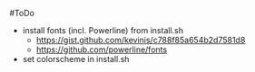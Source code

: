 #ToDo

- install fonts (incl. Powerline) from install.sh
	- https://gist.github.com/kevinis/c788f85a654b2d7581d8
	- https://github.com/powerline/fonts
- set colorscheme in install.sh
